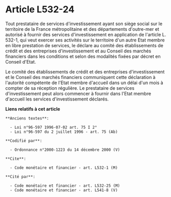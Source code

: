 # Article L532-24

Tout prestataire de services d'investissement ayant son siège social sur le territoire de la France métropolitaine et des
départements d'outre-mer et autorisé à fournir des services d'investissement en application de l'article L. 532-1, qui veut
exercer ses activités sur le territoire d'un autre Etat membre en libre prestation de services, le déclare au comité des
établissements de crédit et des entreprises d'investissement et au Conseil des marchés financiers dans les conditions et
selon des modalités fixées par décret en Conseil d'Etat.

Le comité des établissements de crédit et des entreprises d'investissement et le Conseil des marchés financiers communiquent
cette déclaration à l'autorité compétente de l'Etat membre d'accueil dans un délai d'un mois à compter de sa réception
régulière. Le prestataire de services d'investissement peut alors commencer à fournir dans l'Etat membre d'accueil les
services d'investissement déclarés.

**Liens relatifs à cet article**

	**Anciens textes**:

	  - Loi n°96-597 1996-07-02 art. 75 I 2°
	  - Loi n°96-597 du 2 juillet 1996 - art. 75 (Ab)

	**Codifié par**:

	  - Ordonnance n°2000-1223 du 14 décembre 2000 (V)

	**Cite**:

	  - Code monétaire et financier - art. L532-1 (M)

	**Cité par**:

	  - Code monétaire et financier - art. L532-25 (M)
	  - Code monétaire et financier - art. L541-8 (V)
